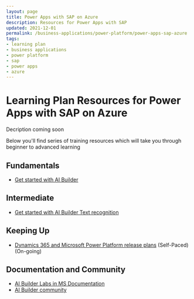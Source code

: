 ```yaml
---
layout: page
title: Power Apps with SAP on Azure
description: Resources for Power Apps with SAP
updated: 2021-12-01
permalink: /business-applications/power-platform/power-apps-sap-azure
tags:
- learning plan
- business applications
- power platform
- sap
- power apps
- azure
---
```


# Learning Plan Resources for Power Apps with SAP on Azure

Decription coming soon

Below you'll find series of training resources which will take you through beginner to advanced learning

## Fundamentals

* [Get started with AI Builder](https://docs.microsoft.com/en-us/learn/modules/get-started-with-ai-builder/)


## Intermediate

* [Get started with AI Builder Text recognition](https://docs.microsoft.com/en-us/learn/modules/get-started-with-ai-builder-text-recognition/)


## Keeping Up

* [Dynamics 365 and Microsoft Power Platform release plans](https://docs.microsoft.com/en-us/dynamics365/release-plans/) (Self-Paced) (On-going)

## Documentation and Community

* [AI Builder Labs in MS Documentation](https://docs.microsoft.com/en-us/ai-builder/learn-ai-builder)
* [AI Builder community](https://docs.microsoft.com/en-us/ai-builder/share-your-experience)
